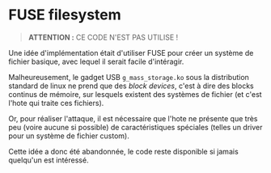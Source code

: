 # FUSE filesystem

> **ATTENTION :** CE CODE N'EST PAS UTILISE !

Une idée d'implémentation était d'utiliser FUSE pour créer un système de fichier basique, avec lequel il serait facile d'intéragir.

Malheureusement, le gadget USB `g_mass_storage.ko` sous la distribution standard de linux ne prend que des *block devices*, c'est à dire des blocks continus de mémoire, sur lesquels existent des systèmes de fichier (et c'est l'hote qui traite ces fichiers).

Or, pour réaliser l'attaque, il est nécessaire que l'hote ne présente que très peu (voire aucune si possible) de caractéristiques spéciales (telles un driver pour un système de fichier custom).

Cette idée a donc été abandonnée, le code reste disponible si jamais quelqu'un est intéressé.